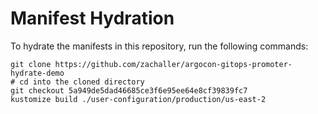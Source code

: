 # Manifest Hydration

To hydrate the manifests in this repository, run the following commands:

```shell
git clone https://github.com/zachaller/argocon-gitops-promoter-hydrate-demo
# cd into the cloned directory
git checkout 5a949de5dad46685ce3f6e95ee64e8cf39839fc7
kustomize build ./user-configuration/production/us-east-2
```
